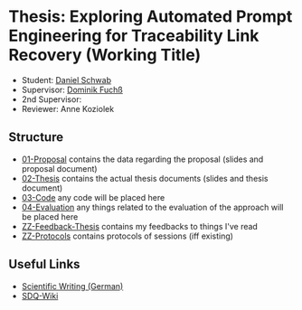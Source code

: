 # Thesis: Exploring Automated Prompt Engineering for Traceability Link Recovery (Working Title)

* Student: [Daniel Schwab](mailto:uvlbm@student.kit.edu)
* Supervisor: [Dominik Fuchß](mailto:dominik.fuchss@kit.edu)
* 2nd Supervisor: [](mailto:)
* Reviewer: Anne Koziolek


## Structure
* [01-Proposal](01_Proposal) contains the data regarding the proposal (slides and proposal document)
* [02-Thesis](02_Thesis) contains the actual thesis documents (slides and thesis document)
* [03-Code](03_Code) any code will be placed here
* [04-Evaluation](04_Evaluation) any things related to the evaluation of the approach will be placed here
* [ZZ-Feedback-Thesis](ZZ_Feedback_Thesis) contains my feedbacks to things I've read
* [ZZ-Protocols](ZZ_Protocols) contains protocols of sessions (iff existing)

## Useful Links
* [Scientific Writing (German)](https://github.com/sebinside/WissenschaftlichesSchreiben-Schnelleinstieg)
* [SDQ-Wiki](https://sdq.kastel.kit.edu/wiki/Hinweise_zu_Abschlussarbeiten)
